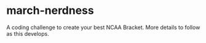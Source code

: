 # march-nerdness

A coding challenge to create your best NCAA Bracket.  More details to follow as this develops.
